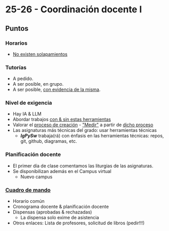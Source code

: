 # 25-26 - Coordinación docente I

## Puntos

### Horarios

- [No existen solapamientos](https://docs.google.com/spreadsheets/d/1qmhylnj67ZsR-0PhQJiZ2i5_Wla6lUuCNOz8fDLOVfA/edit?gid=1111742506#gid=1111742506)

### Tutorías

- A pedido.
- A ser posible, en grupo.
- A ser posible, [con evidencia de la misma](https://github.com/mmasias/24-25-PRG1/discussions/578).

### Nivel de exigencia

- Hay IA & LLM
- Abordar trabajos [con & sin estas herramientas](https://github.com/mmasias/24-25-PRG1-ExamenParcial/blob/main/docs/parcialParte1.md)
- Valorar el [proceso de creación](https://github.com/mmasias/mmasias/blob/main/procesoDeCreacion.md) - ["Medir"](https://github.com/0xJVR/24-25-IdSw2-SDD/graphs/contributors) a partir de [dicho proceso](https://github.com/TheMoys/24-25-IdSw2-SDD/graphs/contributors)
- Las asignaturas más técnicas del grado: usar herramientas técnicas
  - ***IgPySw*** trabaja(rá) con énfasis en las herramientas técnicas: repos, git, github, diagramas, etc.

### Planificación docente

- El primer día de clase comentamos las liturgias de las asignaturas.
- Se disponibilizan además en el Campus virtual
  - Nuevo campus

### [Cuadro de mando](https://docs.google.com/spreadsheets/d/1qmhylnj67ZsR-0PhQJiZ2i5_Wla6lUuCNOz8fDLOVfA/edit?gid=446483503#gid=446483503)

- Horario común
- Cronograma docente & planificación docente
- Dispensas (aprobadas & rechazadas)
  - La dispensa solo exime de asistencia
- Otros enlaces: Lista de profesores, solicitud de libros (pedir!!!)
